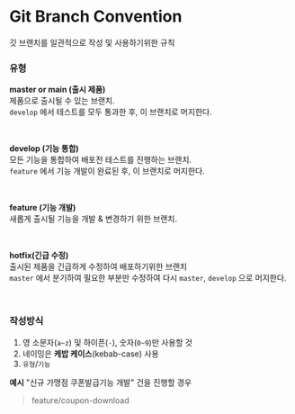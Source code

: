 # Git Branch Convention
깃 브랜치를 일관적으로 작성 및 사용하기위한 규칙

### 유형
**master or main (출시 제품)**  
제품으로 출시될 수 있는 브랜치.  
`develop` 에서 테스트를 모두 통과한 후, 이 브랜치로 머지한다.

<br>

**develop (기능 통합)**  
모든 기능을 통합하여 배포전 테스트를 진행하는 브랜치.  
`feature` 에서 기능 개발이 완료된 후, 이 브랜치로 머지한다.

<br>

**feature (기능 개발)**  
새롭게 출시될 기능을 개발 & 변경하기 위한 브랜치.

<br>

**hotfix(긴급 수정)**  
출시된 제품을 긴급하게 수정하여 배포하기위한 브랜치  
`master` 에서 분기하여 필요한 부분만 수정하여 다시 `master`, `develop` 으로 머지한다.

<br>


### 작성방식  
1. 영 소문자(`a~z`) 및 하이픈(`-`), 숫자(`0~9`)만 사용할 것
2. 네이밍은 **케밥 케이스**(kebab-case) 사용
3. `유형`/`기능`

**예시** 
"신규 가맹점 쿠폰발급기능 개발" 건을 진행할 경우
> feature/coupon-download
